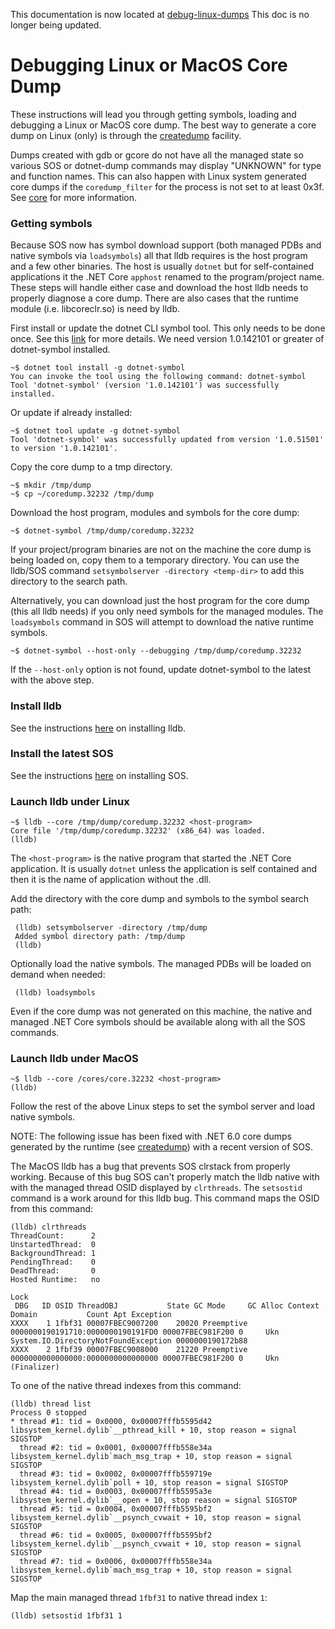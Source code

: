 This documentation is now located at [debug-linux-dumps](https://learn.microsoft.com/dotnet/core/diagnostics/debug-linux-dumps) This doc is no longer being updated.

Debugging Linux or MacOS Core Dump
==================================

These instructions will lead you through getting symbols, loading and debugging a Linux or MacOS core dump. The best way to generate a core dump on Linux (only) is through the [createdump](https://github.com/dotnet/runtime/blob/main/docs/design/coreclr/botr/xplat-minidump-generation.md#configurationpolicy) facility.

Dumps created with gdb or gcore do not have all the managed state so various SOS or dotnet-dump commands may display "UNKNOWN" for type and function names. This can also happen with Linux system generated core dumps if the `coredump_filter` for the process is not set to at least 0x3f. See [core](http://man7.org/linux/man-pages/man5/core.5.html) for more information.

### Getting symbols ###

Because SOS now has symbol download support (both managed PDBs and native symbols via `loadsymbols`) all that lldb requires is the host program and a few other binaries. The host is usually `dotnet` but for self-contained applications it the .NET Core `apphost` renamed to the program/project name. These steps will handle either case and download the host lldb needs to properly diagnose a core dump. There are also cases that the runtime module (i.e. libcoreclr.so) is need by lldb.

First install or update the dotnet CLI symbol tool. This only needs to be done once. See this [link](https://github.com/dotnet/symstore/tree/main/src/dotnet-symbol#install) for more details. We need version 1.0.142101 or greater of dotnet-symbol installed.

    ~$ dotnet tool install -g dotnet-symbol
    You can invoke the tool using the following command: dotnet-symbol
    Tool 'dotnet-symbol' (version '1.0.142101') was successfully installed.

Or update if already installed:

    ~$ dotnet tool update -g dotnet-symbol
    Tool 'dotnet-symbol' was successfully updated from version '1.0.51501' to version '1.0.142101'.

Copy the core dump to a tmp directory.

    ~$ mkdir /tmp/dump
    ~$ cp ~/coredump.32232 /tmp/dump

Download the host program, modules and symbols for the core dump:

    ~$ dotnet-symbol /tmp/dump/coredump.32232

If your project/program binaries are not on the machine the core dump is being loaded on, copy them to a temporary directory. You can use the lldb/SOS command `setsymbolserver -directory <temp-dir>` to add this directory to the search path.

Alternatively, you can download just the host program for the core dump (this all lldb needs) if you only need symbols for the managed modules. The `loadsymbols` command in SOS will attempt to download the native runtime symbols.

    ~$ dotnet-symbol --host-only --debugging /tmp/dump/coredump.32232

If the `--host-only` option is not found, update dotnet-symbol to the latest with the above step.

### Install lldb ###

See the instructions [here](sos.md#getting-lldb) on installing lldb.

### Install the latest SOS ###

See the instructions [here](sos.md#installing-sos) on installing SOS.

### Launch lldb under Linux ###

    ~$ lldb --core /tmp/dump/coredump.32232 <host-program>
    Core file '/tmp/dump/coredump.32232' (x86_64) was loaded.
    (lldb)

The `<host-program>` is the native program that started the .NET Core application. It is usually `dotnet` unless the application is self contained and then it is the name of application without the .dll.

Add the directory with the core dump and symbols to the symbol search path:

     (lldb) setsymbolserver -directory /tmp/dump
     Added symbol directory path: /tmp/dump
     (lldb)

Optionally load the native symbols. The managed PDBs will be loaded on demand when needed:

     (lldb) loadsymbols

Even if the core dump was not generated on this machine, the native and managed .NET Core symbols should be available along with all the SOS commands.

### Launch lldb under MacOS ###

    ~$ lldb --core /cores/core.32232 <host-program>
    (lldb)

Follow the rest of the above Linux steps to set the symbol server and load native symbols.

NOTE: The following issue has been fixed with .NET 6.0 core dumps generated by the runtime (see [createdump](https://github.com/dotnet/runtime/blob/main/docs/design/coreclr/botr/xplat-minidump-generation.md#os-x)) with a recent version of SOS.

The MacOS lldb has a bug that prevents SOS clrstack from properly working. Because of this bug SOS can't properly match the lldb native with with the managed thread OSID displayed by `clrthreads`. The `setsostid` command is a work around for this lldb bug. This command maps the OSID from this command:

```
(lldb) clrthreads
ThreadCount:      2
UnstartedThread:  0
BackgroundThread: 1
PendingThread:    0
DeadThread:       0
Hosted Runtime:   no
                                                                                                        Lock
 DBG   ID OSID ThreadOBJ           State GC Mode     GC Alloc Context                  Domain           Count Apt Exception
XXXX    1 1fbf31 00007FBEC9007200    20020 Preemptive  0000000190191710:0000000190191FD0 00007FBEC981F200 0     Ukn System.IO.DirectoryNotFoundException 0000000190172b88
XXXX    2 1fbf39 00007FBEC9008000    21220 Preemptive  0000000000000000:0000000000000000 00007FBEC981F200 0     Ukn (Finalizer)
```
To one of the native thread indexes from this command:

```
(lldb) thread list
Process 0 stopped
* thread #1: tid = 0x0000, 0x00007fffb5595d42 libsystem_kernel.dylib`__pthread_kill + 10, stop reason = signal SIGSTOP
  thread #2: tid = 0x0001, 0x00007fffb558e34a libsystem_kernel.dylib`mach_msg_trap + 10, stop reason = signal SIGSTOP
  thread #3: tid = 0x0002, 0x00007fffb559719e libsystem_kernel.dylib`poll + 10, stop reason = signal SIGSTOP
  thread #4: tid = 0x0003, 0x00007fffb5595a3e libsystem_kernel.dylib`__open + 10, stop reason = signal SIGSTOP
  thread #5: tid = 0x0004, 0x00007fffb5595bf2 libsystem_kernel.dylib`__psynch_cvwait + 10, stop reason = signal SIGSTOP
  thread #6: tid = 0x0005, 0x00007fffb5595bf2 libsystem_kernel.dylib`__psynch_cvwait + 10, stop reason = signal SIGSTOP
  thread #7: tid = 0x0006, 0x00007fffb558e34a libsystem_kernel.dylib`mach_msg_trap + 10, stop reason = signal SIGSTOP
```

Map the main managed thread `1fbf31` to native thread index `1`:

```
(lldb) setsostid 1fbf31 1
```

